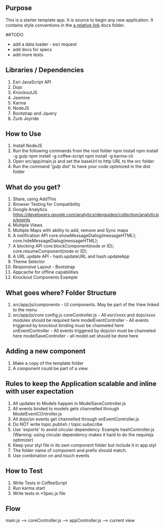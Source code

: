 ## Purpose 

This is a starter template app. It is source to begin any new application. It contains style conventions in the [a relative link](docs) docs folder.

##TODO

- add a data loader - esri request
- add docs for specs
- add more tests

## Libraries / Dependencies

1. Esri JavaScript API
2. Dojo
3. KnockoutJS
4. Jasmine
5. Karma
6. NodeJS
7. Bootstrap and Jquery
8. Zurb Joyride

## How to Use

1. Install NodeJS
2. Run the following commands from the root folder
	npm install
	npm install -g gulp
	npm install -g coffee-script
	npm install -g karma-cli
3. Open src/app/main.js and set the baseUrl to http URL to the src folder
4. Run the command 'gulp dist' to have your code optimized in the dist folder

## What do you get?

1. Share, using AddThis
2. Browser Testing for Compatibility
3. Google Analytics
	https://developers.google.com/analytics/devguides/collection/analyticsjs/events
4. Multiple Views
5. Multiple Maps with ability to add, remove and Sync maps
6. A notification API
	core.showMessageDialog(messageHTML);
	core.hideMessageDialog(messageHTML);
7. A blocking API
	core.blockComponent(node or ID);
	core.resumeComponent(node or ID);
8. A URL update API - hash.updateURL and hash.updateApp
9. Theme Selector
10. Responsive Layout - Bootstrap
11. Appcache for offline capabilities
12. Knockout Components Example

## What goes where? Folder Structure
1. src/app/js/components - UI components. May be part of the View linked to the menu
2. src/app/js/core
	config.js
	coreController.js - All esri/xxxx and dojo/xxxx modules should be required here
	modelEventController - All events triggered by knockout binding must be channeled here
	onEventController - All events triggered by dojo/on must be channeled here
	modelSaveController - all model.set should be done here

## Adding a new component
1. Make a copy of the template folder
2. A component could be part of a view.

## Rules to keep the Application scalable and inline with user expectation
1. All updates to Models happen in ModelSaveController.js
2. All events binded to models gets channelled through ModelEventCOntroller.js
3. All dojo/on events get channelled through onEventController.js
4. Do NOT write topic.publish / topic.subscribe
5. Use 'exports' to avoid circular dependency. Example hashController.js
	(Warning: using circular dependency makes it hard to do the requirejs optimizer)
6. Keep your styl file in its own component folder but include it in app.styl
7. The folder name of component and prefix should match. 
8. Use combination on and touch events

## How to Test
1. Write Tests in CoffeeScript
2. Run karma start
3. Write tests in *Spec.js file

## Flow
main.js --> coreController.js --> appController.js --> current view





